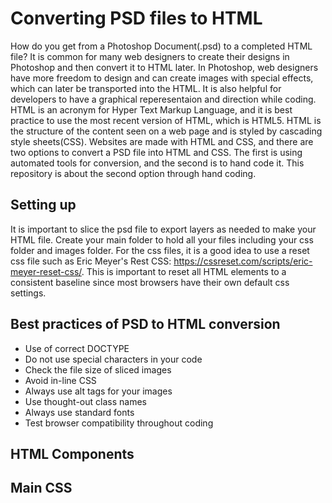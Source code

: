 # Converting PSD files to HTML

How do you get from a Photoshop Document(.psd) to a completed HTML file? It is common for many web designers to create their designs in Photoshop and then convert it to HTML later. In Photoshop, web designers have more freedom to design and can create images with special effects, which can later be transported into the HTML. It is also helpful for developers to have a graphical reperesentaion and direction while coding. HTML is an acronym for Hyper Text Markup Language, and it is best practice to use the most recent version of HTML, which is HTML5. HTML is the structure of the content seen on a web page and is styled by cascading style sheets(CSS). Websites are made with HTML and CSS, and there are two options to convert a PSD file into HTML and CSS. The first is using automated tools for conversion, and the second is to hand code it. This repository is about the second option through hand coding.

## Setting up

It is important to slice the psd file to export layers as needed to make your HTML file. Create your main folder to hold all your files including your css folder and images folder. For the css files, it is a good idea to use a reset css file such as Eric Meyer's Rest CSS: https://cssreset.com/scripts/eric-meyer-reset-css/. This is important to reset all HTML elements to a consistent baseline since most browsers have their own default css settings. 

## Best practices of PSD to HTML conversion

* Use of correct DOCTYPE
* Do not use special characters in your code
* Check the file size of sliced images
* Avoid in-line CSS
* Always use alt tags for your images
* Use thought-out class names
* Always use standard fonts
* Test browser compatibility throughout coding

## HTML Components

## Main CSS
